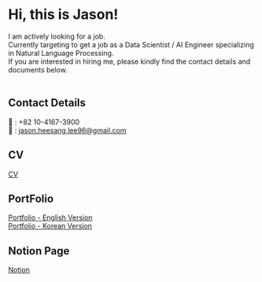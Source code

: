 # Hi, this is Jason!
I am actively looking for a job.<br>
Currently targeting to get a job as a Data Scientist / AI Engineer specializing in Natural Language Processing.<br>
If you are interested in hiring me, please kindly find the contact details and documents below.<br><br>

## Contact Details
📱 : +82 10-4167-3900<br>
📧 : [jason.heesang.lee96@gmail.com](mailto:jason.heesang.lee96@gmail.com)<br>

## CV
[CV](https://github.com/jasonheesanglee/CV_and_Portfolio/blob/main/Heesang%20Lee_CV.pdf)<br>

## PortFolio
[Portfolio - English Version](https://github.com/jasonheesanglee/CV_and_Portfolio/blob/main/Jason%20Heesang%20Lee%20Portfolio_EN.pdf)<br>
[Portfolio - Korean Version](https://github.com/jasonheesanglee/CV_and_Portfolio/blob/main/Jason%20Heesang%20Lee%20Portfolio_KR.pdf)<br>

## Notion Page
[Notion](https://jason-heesang-lee.notion.site/1e3524b0c6fc47c9b632df8767a986fd?pvs=4)
